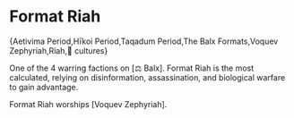 # Format Riah

{Aetivima Period,Hīkoi Period,Taqadum Period,The Balx Formats,Voquev Zephyriah,Riah,👥 cultures}

One of the 4 warring factions on [⚖️ Balx]. Format Riah is the most calculated, relying on disinformation, assassination, and biological warfare to gain advantage.

Format Riah worships [Voquev Zephyriah].
